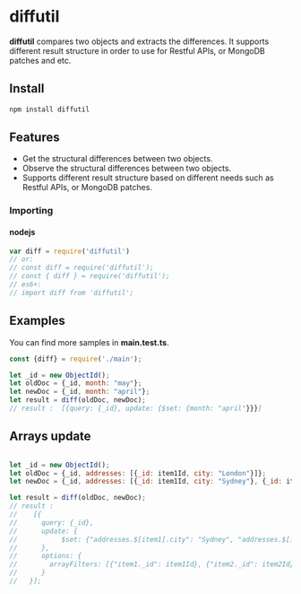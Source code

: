 # diffutil

**diffutil** compares two objects and extracts the differences. It supports different result structure in order to use for Restful APIs, or MongoDB patches and etc.

## Install

```bash
npm install diffutil
```

## Features

* Get the structural differences between two objects.
* Observe the structural differences between two objects.
* Supports different result structure based on different needs such as Restful APIs, or MongoDB patches.

### Importing

#### nodejs

```javascript
var diff = require('diffutil')
// or:
// const diff = require('diffutil');
// const { diff } = require('diffutil');
// es6+:
// import diff from 'diffutil';
```

## Examples

You can find more samples in **main.test.ts**.

``` javascript
const {diff} = require('./main');

let _id = new ObjectId();
let oldDoc = {_id, month: "may"};  
let newDoc = {_id, month: "april"};  
let result = diff(oldDoc, newDoc);
// result :  [{query: {_id}, update: {$set: {month: "april"}}}]
```

## Arrays update

``` javascript

let _id = new ObjectId();
let oldDoc = {_id, addresses: [{_id: item1Id, city: "London"}]};
let newDoc = {_id, addresses: [{_id: item1Id, city: "Sydney"}, {_id: item2Id, city: "Paris"}]};

let result = diff(oldDoc, newDoc);
// result :   
//    [{
//      query: {_id},
//      update: {
//           $set: {"addresses.$[item1].city": "Sydney", "addresses.$[item2]": {_id: item2Id, city: "Paris"}},
//      },
//      options: {
//        arrayFilters: [{"item1._id": item1Id}, {"item2._id": item2Id}]
//      }
//   }];
```
